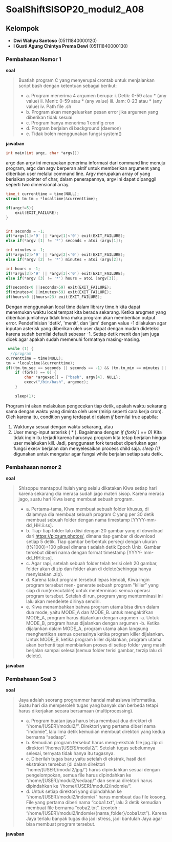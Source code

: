 # SoalShiftSISOP20_modul2_A08

## Kelompok
- **Dwi Wahyu Santoso**  (05111840000120)
- **I Gusti Agung Chintya Prema Dewi** (05111840000130)
### Pembahasan Nomor 1 

**soal**
> Buatlah program C yang menyerupai crontab untuk menjalankan script bash dengan
ketentuan sebagai berikut:
> - a. Program menerima 4 argumen berupa:
>i. Detik: 0-59 atau * (any value)
>ii. Menit: 0-59 atau * (any value)
>iii. Jam: 0-23 atau * (any value)
>iv. Path file .sh
> - b. Program akan mengeluarkan pesan error jika argumen yang diberikan tidak sesuai
> - c. Program hanya menerima 1 config cron
> - d. Program berjalan di background (daemon)
> - e. Tidak boleh menggunakan fungsi system()

**jawaban**
``` c
int main(int argc, char *argv[])
```
argc dan argv ini merupakan penerima informasi dari command line menuju program, argc dan argv berperan aktif untuk memberikan argument yang diberikan user melalui command line. Argv merupakan array of yang berisikan pointer of char, dalam penerapannya, argv ini dapat dipanggil seperti two dimensional array. 

```c
time_t currenttime = time(NULL);
struct tm tm = *localtime(&currenttime);

if(argc!=5){
	exit(EXIT_FAILURE);
}


int seconds = -1;
if(*argv[1]>'9' || *argv[1]<'0') exit(EXIT_FAILURE);
else if(*argv [1] != '*') seconds = atoi (argv[1]);

int minutes = -1;
if(*argv[2]>'9' || *argv[2]<'0') exit(EXIT_FAILURE);
else if(*argv [2] != '*') minutes = atoi (argv[2]);

int hours = -1;
if(*argv[3]>'9' || *argv[3]<'0') exit(EXIT_FAILURE);
else if(*argv [3] != '*') hours = atoi (argv[3]);

if(seconds<0 ||seconds>59) exit(EXIT_FAILURE);
if(minutes<0 ||minutes>59) exit(EXIT_FAILURE);
if(hours<0 ||hours>23) exit(EXIT_FAILURE);
```
Dengan menggunakan local time dalam library time.h kita dapat menemukan waktu local tempat kita berada sekarang. Ketika arugmen yang diberikan jumlahnya tidak lima maka program akan memberikan output error.  Pendefinisian 'detik', 'menit', dan 'jam' dengan value -1 dilakukan agar inputan asterisk yang diberikan oleh user dapat dengan mudah dideteksi karena sudah bernilai default sebesar -1. Setiap detik menit dan jam juga dicek agar apakah sudah memenuhi formatnya masing-masing. 

```c
 while (1) {
  //program
currenttime = time(NULL);
tm = *localtime(&currenttime);
if((tm.tm_sec == seconds || seconds == -1) && (tm.tm_min == minutes || minutes == -1) && (tm.tm_hour == hours || hours == -1)){
	if (fork() == 0) {
		char *argexec[] = {"bash", argv[4], NULL};
		execv("/bin/bash", argexec);
	}

    sleep(1);
```

Program ini akan melakukan pengecekan tiap detik, apakah waktu sekarang sama dengan waktu yang diminta oleh user (mirip seperti cara kerja cron). Oleh karena itu, condition yang terdapat di dalam *if* bernilai true apabila:
1.	Waktunya sesuai dengan waktu sekarang, atau
2.	User meng-input asterisk ( * ). 
Bagaimana dengan *if (fork( ) == 0)* Kita tidak ingin itu terjadi karena harusnya program kita tetap berjalan hingga user melakukan kill. Jadi, penggunaan fork tersebut diperlukan agar fungsi execv berjalan dan menyelesaikan process child saja. *sleep (1)* digunakan untuk mengatur agar fungsi while berjalan setiap satu detik.



### Pembahasan nomor 2

**soal**
> Shisoppu mantappu! itulah yang selalu dikatakan Kiwa setiap hari karena sekarang dia
merasa sudah jago materi sisop. Karena merasa jago, suatu hari Kiwa iseng membuat
sebuah program.
> - a. Pertama-tama, Kiwa membuat sebuah folder khusus, di dalamnya dia membuat
sebuah program C yang per 30 detik membuat sebuah folder dengan nama
timestamp [YYYY-mm-dd_HH:ii:ss].
> - b. Tiap-tiap folder lalu diisi dengan 20 gambar yang di download dari
https://picsum.photos/, dimana tiap gambar di download setiap 5 detik. Tiap
gambar berbentuk persegi dengan ukuran (t%1000)+100 piksel dimana t adalah detik Epoch Unix. Gambar tersebut diberi nama dengan format timestamp [YYYY-
mm-dd_HH:ii:ss].
> - c. Agar rapi, setelah sebuah folder telah terisi oleh 20 gambar, folder akan di zip dan
folder akan di delete(sehingga hanya menyisakan .zip).
> - d. Karena takut program tersebut lepas kendali, Kiwa ingin program tersebut men-
generate sebuah program "killer" yang siap di run(executable) untuk menterminasi semua operasi program tersebut. Setelah di run, program yang menterminasi ini lalu akan mendelete dirinya sendiri.
> - e. Kiwa menambahkan bahwa program utama bisa dirun dalam dua mode, yaitu
MODE_A dan MODE_B. untuk mengaktifkan MODE_A, program harus dijalankan
dengan argumen 
-a. Untuk MODE_B, program harus dijalankan dengan argumen
-b. Ketika dijalankan dalam MODE_A, program utama akan langsung
menghentikan semua operasinya ketika program killer dijalankan. Untuk
MODE_B, ketika program killer dijalankan, program utama akan berhenti tapi
membiarkan proses di setiap folder yang masih berjalan sampai selesai(semua
folder terisi gambar, terzip lalu di delete).

**jawaban**


### Pembahasan Soal 3
**soal**

> Jaya adalah seorang programmer handal mahasiswa informatika. Suatu hari dia
memperoleh tugas yang banyak dan berbeda tetapi harus dikerjakan secara bersamaan
(multiprocessing).
> - a. Program buatan jaya harus bisa membuat dua direktori di “/home/[USER]/modul2/”. Direktori yang pertama diberi nama “indomie”, lalu lima detik kemudian membuat direktori yang kedua bernama “sedaap”.
> - b. Kemudian program tersebut harus meng-ekstrak file jpg.zip di direktori “/home/[USER]/modul2/”. Setelah tugas sebelumnya selesai, ternyata tidak hanya itu tugasnya.
> - c. Diberilah tugas baru yaitu setelah di ekstrak, hasil dari ekstrakan tersebut (di dalam direktori “home/[USER]/modul2/jpg/”) harus dipindahkan sesuai dengan pengelompokan, semua file harus dipindahkan ke “/home/[USER]/modul2/sedaap/” dan semua direktori harus dipindahkan ke “/home/[USER]/modul2/indomie/”.
> - d. Untuk setiap direktori yang dipindahkan ke “/home/[USER]/modul2/indomie/” harus membuat dua file kosong. File yang pertama diberi nama “coba1.txt”, lalu 3 detik kemudian membuat file bernama “coba2.txt”. (contoh : “/home/[USER]/modul2/indomie/{nama_folder}/coba1.txt”). Karena Jaya terlalu banyak tugas dia jadi stress, jadi bantulah Jaya agar bisa membuat program tersebut.

**jawaban**

